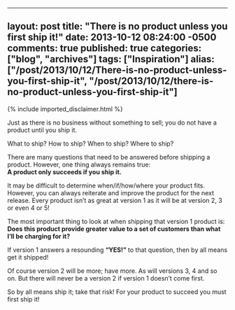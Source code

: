   ---
  layout: post
  title: "There is no product unless you first ship it!"
  date: 2013-10-12 08:24:00 -0500
  comments: true
  published: true
  categories: ["blog", "archives"]
  tags: ["Inspiration"]
  alias: ["/post/2013/10/12/There-is-no-product-unless-you-first-ship-it", "/post/2013/10/12/there-is-no-product-unless-you-first-ship-it"]
  ---
<!-- more -->
{% include imported_disclaimer.html %}
<p>Just as there is no business without something to sell; you do not have a product until you ship it.</p>
<p>What to ship? How to ship? When to ship? Where to ship?</p>
<p>There are many questions that need to be answered before shipping a product. However, one thing always remains true:<br /><strong>A product only succeeds if you ship it.</strong></p>
<p>It may be difficult to determine when/if/how/where your product fits. However, you can always reiterate and improve the product for the next release. Every product isn&rsquo;t as great at version 1 as it will be at version 2, 3 or even 4 or 5!</p>
<p>The most important thing to look at when shipping that version 1 product is:<br /><strong>Does this product provide greater value to a set of customers than what I&rsquo;ll be charging for it?</strong></p>
<p>If version 1 answers a resounding <strong>&ldquo;YES!&rdquo;</strong> to that question, then by all means get it shipped!</p>
<p>Of course version 2 will be more; have more. As will versions 3, 4 and so on. But there will never be a version 2 if version 1 doesn&rsquo;t come first.</p>
<p>So by all means ship it; take that risk! For your product to succeed you must first ship it!</p>
